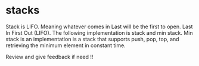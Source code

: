 # stacks
Stack is LIFO. Meaning whatever comes in Last will be the first to open. Last In First Out (LIFO). 
The following implementation is stack and min stack. Min stack is an implementation is a stack that supports push, pop, top, and retrieving the minimum element in constant time.

Review and give feedback if need !!
